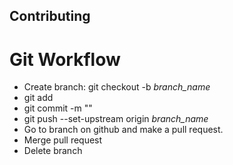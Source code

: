 ## Contributing

# Git Workflow

* Create branch: git checkout -b *branch_name*
* git add
* git commit -m ""
* git push --set-upstream origin *branch_name*
* Go to branch on github and make a pull request.
* Merge pull request
* Delete branch

